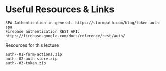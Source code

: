 # Useful Resources & Links

    SPA Authentication in general: https://stormpath.com/blog/token-auth-spa
    Firebase authentication REST API: https://firebase.google.com/docs/reference/rest/auth/ 

Resources for this lecture

    auth--01-form-actions.zip
    auth--02-auth-store.zip
    auth--03-token.zip